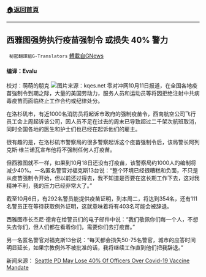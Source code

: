 ###  [:house:返回首頁](https://github.com/ourhimalayas/txt)
---


## 西雅图强势执行疫苗强制令 或损失 40% 警力
` 秘密翻譯組G-Translators` [轉載自GNews](https://gnews.org/zh-hans/1588871/)

#### 编译：Evalu
校对：萌萌的朋克
![](https://assets.gnews.org/wp-content/uploads/2021/10/7-7.jpg)图片来源：kqes.net
零对冲网10月11日报道，在全国各地疫苗強制令到期之际，大量的美国劳动力，服务人员和运动员等将因拒绝注射中共病毒疫苗而面临终止工作合约或纪律处分。

在洛杉矶市，有近1000名消防员将起诉市政府的强制疫苗令，西南航空公司飞行员工会上周起诉该公司，因人员不足在过去的周末已导致超过二千架次航班取消，同时全国各地的医生和护士们也已经在起诉他们的雇主。

很有趣的是，在洛杉矶市警察局的很多警察起诉这个疫苗强制令后，该局警长阿列克斯·维兰诺瓦宣布他将不强制任何人打疫苗。

但西雅图就不一样，如果到10月18日还没有打疫苗，该警察局约1000人的编制将减少40%。一名匿名警官对福克斯13台说：“整个环境已经很糟糕和负面，不只是从疫苗强制令开始，但以前还过得去，我不知道是否要在这长期工作下去，这对我精神不利，我的压力已经非常大了。”

截至10月6日，有292名警员能提供疫苗证明，到本周二，将达到354名，还有111名警员正在等待获取例外证明，这就意味着将有403名可能会被辞退。

西雅图市长杰尼·德肯在给警员们的电子邮件中说：“我们敬佩你们每一个人，不想失去你们，但人们都在看着你们，需要你们去打疫苗。”

另一名匿名警官对福克斯13台说：“每天都会损失50-75名警官，城市的应答时间明显延长，如果宗教例外不被批准的话，我将继续工作直到他们把我辞退。”

新闻来源： [Seattle PD May Lose 40% Of Officers Over Covid-19 Vaccine Mandate](https://www.zerohedge.com/covid-19/seattle-pd-may-lose-40-officers-over-covid-19-vaccine-mandate)
